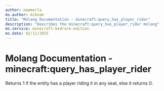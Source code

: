 ```yaml
---
author: mammerla
ms.author: mikeam
title: "Molang Documentation - minecraft:query_has_player_rider"
description: "Describes the minecraft:query_has_player_rider molang"
ms.service: minecraft-bedrock-edition
ms.date: 02/11/2025 
---
```


# Molang Documentation - minecraft:query_has_player_rider

Returns 1 if the entity has a player riding it in any seat, else it returns 0.
